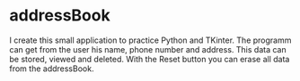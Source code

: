 # addressBook

I create this small application to practice Python and TKinter. The programm can get from the user his name, phone number and address. This data can be stored, viewed and deleted. With the Reset button you can erase all data from the addressBook.
